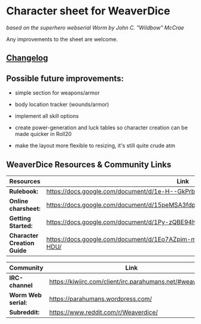 # Character sheet for WeaverDice
*based on the superhero webserial Worm by John C. "Wildbow" McCrae*

Any improvements to the sheet are welcome.

## [Changelog](https://github.com/Roll20/roll20-character-sheets/blob/master/Weaverdice/CHANGELOG-Weaverdice.md)

## Possible future improvements:

- simple section for weapons/armor

- body location tracker (wounds/armor)

- implement all skill options

- create power-generation and luck tables so character creation can be made quicker in Roll20

- make the layout more flexible to resizing, it's still quite crude atm

## WeaverDice Resources & Community Links
Resources | Link
------ | ---------------
**Rulebook:** | https://docs.google.com/document/d/1e-H--GkPrbJq4WRNYndBnjjLjE7-2kOZkjwltkP1Ong/
**Online charsheet:** | https://docs.google.com/document/d/15peMSA3fdp9EK9urwvYps4Q0z06EQ6iJdVggD81a2bg/
**Getting Started:** | https://docs.google.com/document/d/1Py-zQBE94hm8Iu0Oqoy_p_svALXYkKVpTiq-i7PwCwE/
**Character Creation Guide** | https://docs.google.com/document/d/1Eo7AZpjm-mIQBVxXpjvxgNoHMpSBa9M0onzhYaX-HDU/

Community | Link
------- | ---------------
**IRC-channel** | https://kiwiirc.com/client/irc.parahumans.net/#weaverdice
**Worm Web serial:** | https://parahumans.wordpress.com/
**Subreddit:** | https://www.reddit.com/r/Weaverdice/